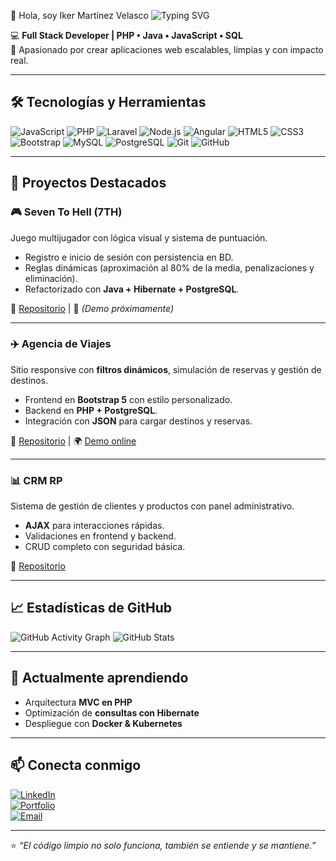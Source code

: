 👋 Hola, soy Iker Martínez Velasco
![Typing SVG](https://readme-typing-svg.herokuapp.com?size=28&duration=3000&color=00FF00&center=true&vCenter=true&width=600&lines=Full+Stack+Developer;Apasionado+por+la+tecnología;Construyendo+soluciones+escalables;PHP+|+Java+|+JavaScript+|+SQL)

💻 **Full Stack Developer | PHP • Java • JavaScript • SQL**  
🚀 Apasionado por crear aplicaciones web escalables, limpias y con impacto real.  

---

## 🛠️ Tecnologías y Herramientas  

![JavaScript](https://img.shields.io/badge/JavaScript-ES6%2B-yellow?logo=javascript)
![PHP](https://img.shields.io/badge/PHP-8-blue?logo=php)
![Laravel](https://img.shields.io/badge/Laravel-10-ff2d20?logo=laravel)
![Node.js](https://img.shields.io/badge/Node.js-18-43853d?logo=node.js)
![Angular](https://img.shields.io/badge/Angular-17-dd1b16?logo=angular)
![HTML5](https://img.shields.io/badge/HTML5-orange?logo=html5)
![CSS3](https://img.shields.io/badge/CSS3-blue?logo=css3)
![Bootstrap](https://img.shields.io/badge/Bootstrap-5-7952B3?logo=bootstrap)
![MySQL](https://img.shields.io/badge/MySQL-Database-4479A1?logo=mysql)
![PostgreSQL](https://img.shields.io/badge/PostgreSQL-DB-336791?logo=postgresql)
![Git](https://img.shields.io/badge/Git-F05032?logo=git&logoColor=white)
![GitHub](https://img.shields.io/badge/GitHub-181717?logo=github)

---

## 🚀 Proyectos Destacados  

### 🎮 Seven To Hell (7TH)  
Juego multijugador con lógica visual y sistema de puntuación.  
- Registro e inicio de sesión con persistencia en BD.  
- Reglas dinámicas (aproximación al 80% de la media, penalizaciones y eliminación).  
- Refactorizado con **Java + Hibernate + PostgreSQL**.  

🔗 [Repositorio](#) | 🎥 *(Demo próximamente)*  

---

### ✈️ Agencia de Viajes  
Sitio responsive con **filtros dinámicos**, simulación de reservas y gestión de destinos.  
- Frontend en **Bootstrap 5** con estilo personalizado.  
- Backend en **PHP + PostgreSQL**.  
- Integración con **JSON** para cargar destinos y reservas.  

🔗 [Repositorio](#) | 🌍 [Demo online](#)  

---

### 📊 CRM RP  
Sistema de gestión de clientes y productos con panel administrativo.  
- **AJAX** para interacciones rápidas.  
- Validaciones en frontend y backend.  
- CRUD completo con seguridad básica.  

🔗 [Repositorio](#)  

---

## 📈 Estadísticas de GitHub  
![GitHub Activity Graph](https://github-readme-activity-graph.vercel.app/graph?username=moimenta84&theme=github-compact)
![GitHub Stats](https://github-readme-stats.vercel.app/api?username=moimenta84&show_icons=true&count_private=true&include_all_commits=true&theme=tokyonight)


---

## 🌱 Actualmente aprendiendo  
- Arquitectura **MVC en PHP**  
- Optimización de **consultas con Hibernate**  
- Despliegue con **Docker & Kubernetes**  

---

## 📫 Conecta conmigo  
[![LinkedIn](https://img.shields.io/badge/LinkedIn-blue?logo=linkedin)](https://www.linkedin.com/)  
[![Portfolio](https://img.shields.io/badge/Portfolio-Online-orange)](#)  
[![Email](https://img.shields.io/badge/Email-Contact-red)](mailto:tuemail@ejemplo.com)  

---

⭐ *“El código limpio no solo funciona, también se entiende y se mantiene.”*  

